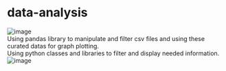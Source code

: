 # data-analysis
![image](https://github.com/user-attachments/assets/fb58eac2-ab57-4b6b-a43b-08ce522122f9) <br>
Using pandas library to manipulate and filter csv files and using these curated datas for graph plotting. <br>
Using python classes and libraries to filter and display needed information. <br>
![image](https://github.com/user-attachments/assets/29e26a27-8532-4ebc-8294-2fb334adbe2d)
